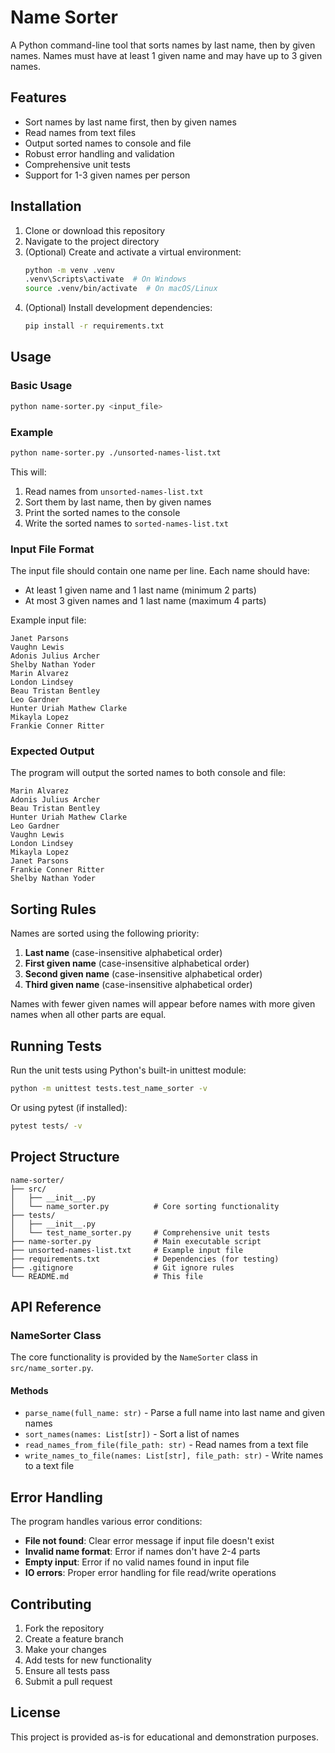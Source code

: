 # Name Sorter

A Python command-line tool that sorts names by last name, then by given names. Names must have at least 1 given name and may have up to 3 given names.

## Features

- Sort names by last name first, then by given names
- Read names from text files
- Output sorted names to console and file
- Robust error handling and validation
- Comprehensive unit tests
- Support for 1-3 given names per person

## Installation

1. Clone or download this repository
2. Navigate to the project directory
3. (Optional) Create and activate a virtual environment:
   ```bash
   python -m venv .venv
   .venv\Scripts\activate  # On Windows
   source .venv/bin/activate  # On macOS/Linux
   ```
4. (Optional) Install development dependencies:
   ```bash
   pip install -r requirements.txt
   ```

## Usage

### Basic Usage

```bash
python name-sorter.py <input_file>
```

### Example

```bash
python name-sorter.py ./unsorted-names-list.txt
```

This will:
1. Read names from `unsorted-names-list.txt`
2. Sort them by last name, then by given names
3. Print the sorted names to the console
4. Write the sorted names to `sorted-names-list.txt`

### Input File Format

The input file should contain one name per line. Each name should have:
- At least 1 given name and 1 last name (minimum 2 parts)
- At most 3 given names and 1 last name (maximum 4 parts)

Example input file:
```
Janet Parsons
Vaughn Lewis
Adonis Julius Archer
Shelby Nathan Yoder
Marin Alvarez
London Lindsey
Beau Tristan Bentley
Leo Gardner
Hunter Uriah Mathew Clarke
Mikayla Lopez
Frankie Conner Ritter
```

### Expected Output

The program will output the sorted names to both console and file:
```
Marin Alvarez
Adonis Julius Archer
Beau Tristan Bentley
Hunter Uriah Mathew Clarke
Leo Gardner
Vaughn Lewis
London Lindsey
Mikayla Lopez
Janet Parsons
Frankie Conner Ritter
Shelby Nathan Yoder
```

## Sorting Rules

Names are sorted using the following priority:

1. **Last name** (case-insensitive alphabetical order)
2. **First given name** (case-insensitive alphabetical order)
3. **Second given name** (case-insensitive alphabetical order)
4. **Third given name** (case-insensitive alphabetical order)

Names with fewer given names will appear before names with more given names when all other parts are equal.

## Running Tests

Run the unit tests using Python's built-in unittest module:

```bash
python -m unittest tests.test_name_sorter -v
```

Or using pytest (if installed):

```bash
pytest tests/ -v
```

## Project Structure

```
name-sorter/
├── src/
│   ├── __init__.py
│   └── name_sorter.py          # Core sorting functionality
├── tests/
│   ├── __init__.py
│   └── test_name_sorter.py     # Comprehensive unit tests
├── name-sorter.py              # Main executable script
├── unsorted-names-list.txt     # Example input file
├── requirements.txt            # Dependencies (for testing)
├── .gitignore                  # Git ignore rules
└── README.md                   # This file
```

## API Reference

### NameSorter Class

The core functionality is provided by the `NameSorter` class in `src/name_sorter.py`.

#### Methods

- `parse_name(full_name: str)` - Parse a full name into last name and given names
- `sort_names(names: List[str])` - Sort a list of names
- `read_names_from_file(file_path: str)` - Read names from a text file
- `write_names_to_file(names: List[str], file_path: str)` - Write names to a text file

## Error Handling

The program handles various error conditions:

- **File not found**: Clear error message if input file doesn't exist
- **Invalid name format**: Error if names don't have 2-4 parts
- **Empty input**: Error if no valid names found in input file
- **IO errors**: Proper error handling for file read/write operations

## Contributing

1. Fork the repository
2. Create a feature branch
3. Make your changes
4. Add tests for new functionality
5. Ensure all tests pass
6. Submit a pull request

## License

This project is provided as-is for educational and demonstration purposes.